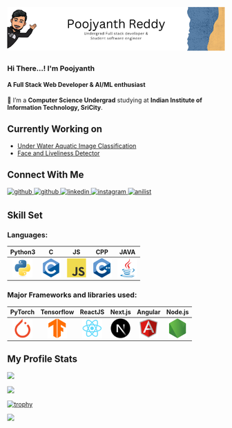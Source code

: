 <img src=https://raw.githubusercontent.com/poojyanth/poojyanth/main/Poojyanth%20Reddy.png alt="Poojyanth Reddy" style="margin-bottom: 5px;" />

<h3 >Hi There...! I'm Poojyanth </h3>
<h4 >A Full Stack Web Developer & AI/ML enthusiast</h4>

📖 I’m a **Computer Science Undergrad** studying at **Indian Institute of Information Technology, SriCity**. 

## Currently Working on
- [Under Water Aquatic Image Classification](https://github.com/poojyanth/UAIC)
- [Face and Liveliness Detector](https://github.com/poojyanth/Face-Recognition-and-Liveliness-Detection)




<h2 >Connect With Me</h2> 
<div >
<a href="https://github.com/poojyanth" target="_blank">
<img src=https://img.shields.io/badge/github-%2324292e.svg?&style=for-the-badge&logo=github&logoColor=white alt=github style="margin-bottom: 5px;" />
</a>
<a href="mailto:mspoojyanthreddy@gmail.com" target="_blank">
<img src=https://img.shields.io/badge/Gmail-D14836?style=for-the-badge&logo=gmail&logoColor=white alt=github style="margin-bottom: 5px;" />
</a>
<a href="https://www.linkedin.com/in/poojyanthreddy/" target="_blank">
<img src=https://img.shields.io/badge/linkedin-%231E77B5.svg?&style=for-the-badge&logo=linkedin&logoColor=white alt=linkedin style="margin-bottom: 5px;" />
</a>
<a href="https://www.instagram.com/poojyanth_reddy/" target="_blank">
<img src=https://img.shields.io/badge/Instagram-E4455F?style=for-the-badge&logo=instagram&logoColor=white alt=instagram style="margin-bottom: 5px;" />
</a>
<a href="https://anilist.co/user/starlightIssi/" target="_blank">
<img src=https://img.shields.io/badge/AniList-02A9FF?style=for-the-badge&logo=AniList&logoColor=white alt=anilist style="margin-bottom: 5px;" />
</a>
</div>  

## Skill Set

### Languages:
| Python3 | C | JS | CPP | JAVA |
|:----------:|:----------:|:----------:|:----------:|-----|
|  <img src="https://github.com/devicons/devicon/blob/master/icons/python/python-original.svg" title="Python"  alt="Python" width="45" height="45"/> |  <img src="https://github.com/devicons/devicon/blob/master/icons/c/c-original.svg" title="C"  alt="C" width="45" height="45"/> |  <img src="https://github.com/devicons/devicon/blob/master/icons/javascript/javascript-original.svg" title="JavaScript" alt="JavaScript" width="45" height="45"/> |  <img src="https://github.com/devicons/devicon/blob/master/icons/cplusplus/cplusplus-original.svg" title="CPP" alt="Cpp" width="45" height="45"/>| <img src="https://github.com/devicons/devicon/blob/master/icons/java/java-original.svg" title="Java" alt="Java" width="45" height="45"/> |


### Major Frameworks and libraries used:

| PyTorch | Tensorflow | ReactJS | Next.js | Angular | Node.js |
|:----------:|:----------:|:----------:|:----------:|:----------:|:----------:|
| <img src="https://github.com/devicons/devicon/blob/master/icons/pytorch/pytorch-original.svg" title="PyTorch" alt="PyTorch" width="45" height="45"/> | <img src="https://github.com/devicons/devicon/blob/master/icons/tensorflow/tensorflow-original.svg" title="Tensorflow" alt="Tensorflow" width="45" height="45"/> |  <img src="https://github.com/devicons/devicon/blob/master/icons/react/react-original.svg" title="ReactJS"  alt="ReactJS" width="45" height="45"/> |  <img src="https://github.com/devicons/devicon/blob/master/icons/nextjs/nextjs-original.svg" title="Next.js"  alt="Next.js" width="45" height="45"/> |  <img src="https://github.com/devicons/devicon/blob/master/icons/angularjs/angularjs-original.svg" title="Angular" alt="Angular" width="45" height="45"/> | <img src="https://github.com/devicons/devicon/blob/master/icons/nodejs/nodejs-original.svg" title="Node.js" alt="Node.js" width="45" height="45"/> |



 
<h2 >My Profile Stats</h2>

<div ><img src="https://github-readme-stats-sigma-five.vercel.app/api?username=poojyanth&show_icons=true&show_icons=true&theme=tokyonight&locale=en&count_private=true&include_all_commits=true"  /></div>  
<p></p>
<div ><img src="https://github-readme-stats-sigma-five.vercel.app/api/top-langs/?username=poojyanth&show_icons=true&theme=tokyonight&locale=en&layout=compact&count_private=true"  /></div> 
<p></p>

[![trophy](https://github-profile-trophy.vercel.app/?username=poojyanth&title=Commits,Repositories,MultipleLang,PullRequest,Reviews&theme=onedark)](https://github.com/ryo-ma/github-profile-trophy)



 ![](https://komarev.com/ghpvc/?username=poojyanth&style=for-the-badge&color=orange)

